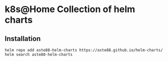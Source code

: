 # k8s@Home Collection of helm charts

## Installation

```console
helm repo add aste88-helm-charts https://aste88.github.io/helm-charts/
helm search aste88-helm-charts
```
